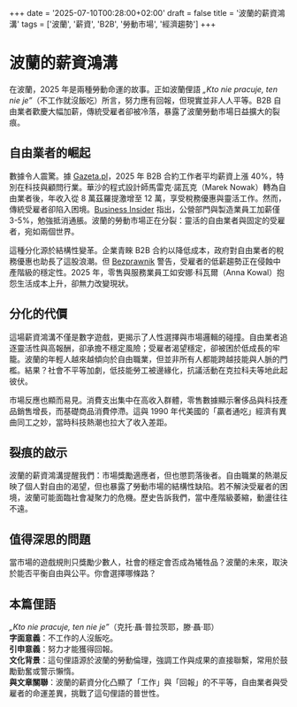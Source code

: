 +++
date = '2025-07-10T00:28:00+02:00'
draft = false
title = '波蘭的薪資鴻溝'
tags = ['波蘭', '薪資', 'B2B', '勞動市場', '經濟趨勢']
+++

# 波蘭的薪資鴻溝

在波蘭，2025 年是兩種勞動命運的故事。正如波蘭俚語 *„Kto nie pracuje, ten nie je”*（不工作就沒飯吃）所言，努力應有回報，但現實並非人人平等。B2B 自由業者歡慶大幅加薪，傳統受雇者卻被冷落，暴露了波蘭勞動市場日益擴大的裂痕。

## 自由業者的崛起

數據令人震驚。據 [Gazeta.pl](https://next.gazeta.pl/next/7,151003,32082958,jest-ozywienie-wlasnie-dostali-podwyzki-zarabiaja-nawet-40.html)，2025 年 B2B 合約工作者平均薪資上漲 40%，特別在科技與顧問行業。華沙的程式設計師馬雷克·諾瓦克（Marek Nowak）轉為自由業者後，年收入從 8 萬茲羅提激增至 12 萬，享受稅務優惠與靈活工作。然而，傳統受雇者卻陷入困境。[Business Insider](https://businessinsider.com.pl/praca/zmiany-w-wynagrodzeniach-2025-kto-zyskal-a-kto-stracil/r9018ne) 指出，公營部門與製造業員工加薪僅 3-5%，勉強抵消通脹。波蘭的勞動市場正在分裂：靈活的自由業者與固定的受雇者，宛如兩個世界。

這種分化源於結構性變革。企業青睞 B2B 合約以降低成本，政府對自由業者的稅務優惠也助長了這股浪潮。但 [Bezprawnik](https://bezprawnik.pl/zarobki-w-polsce-rosna-pieknie-ale-tylko-na-b2b-etatowcom-bieda/) 警告，受雇者的低薪趨勢正在侵蝕中產階級的穩定性。2025 年，零售與服務業員工如安娜·科瓦爾（Anna Kowal）抱怨生活成本上升，卻無力改變現狀。

## 分化的代價

這場薪資鴻溝不僅是數字遊戲，更揭示了人性選擇與市場邏輯的碰撞。自由業者追逐靈活性與高報酬，卻承擔不穩定風險；受雇者渴望穩定，卻被困於低成長的牢籠。波蘭的年輕人越來越傾向於自由職業，但並非所有人都能跨越技能與人脈的門檻。結果？社會不平等加劇，低技能勞工被邊緣化，抗議活動在克拉科夫等地此起彼伏。

市場反應也顯而易見。消費支出集中在高收入群體，零售數據顯示奢侈品與科技產品銷售增長，而基礎商品消費停滯。這與 1990 年代美國的「贏者通吃」經濟有異曲同工之妙，當時科技熱潮也拉大了收入差距。

## 裂痕的啟示

波蘭的薪資鴻溝提醒我們：市場獎勵適應者，但也懲罰落後者。自由職業的熱潮反映了個人對自由的渴望，但也暴露了勞動市場的結構性缺陷。若不解決受雇者的困境，波蘭可能面臨社會凝聚力的危機。歷史告訴我們，當中產階級萎縮，動盪往往不遠。

## 值得深思的問題

當市場的遊戲規則只獎勵少數人，社會的穩定會否成為犧牲品？波蘭的未來，取決於能否平衡自由與公平。你會選擇哪條路？

## 本篇俚語

*„Kto nie pracuje, ten nie je”*（克托·聶·普拉茨耶，滕·聶·耶）  
**字面意義**：不工作的人沒飯吃。  
**引申意義**：努力才能獲得回報。  
**文化背景**：這句俚語源於波蘭的勞動倫理，強調工作與成果的直接聯繫，常用於鼓勵勤奮或警示懶惰。  
**與文章關聯**：波蘭的薪資分化凸顯了「工作」與「回報」的不平等，自由業者與受雇者的命運差異，挑戰了這句俚語的普世性。